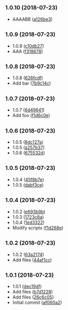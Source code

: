 ## <small>1.0.10 (2018-07-23)</small>

* AAAABB ([a126be3](https://github.com/niksy/playground/commit/a126be3))



## <small>1.0.9 (2018-07-23)</small>

* 1.0.9 ([c10db27](https://github.com/niksy/playground/commit/c10db27))
* AAA ([f318678](https://github.com/niksy/playground/commit/f318678))



## <small>1.0.8 (2018-07-23)</small>

* 1.0.8 ([626fcdf](https://github.com/niksy/playground/commit/626fcdf))
* Add bar ([7b9c14c](https://github.com/niksy/playground/commit/7b9c14c))



## <small>1.0.7 (2018-07-23)</small>

* 1.0.7 ([6d49641](https://github.com/niksy/playground/commit/6d49641))
* Add foo ([f1d6c0e](https://github.com/niksy/playground/commit/f1d6c0e))



## <small>1.0.6 (2018-07-23)</small>

* 1.0.5 ([8dc127a](https://github.com/niksy/playground/commit/8dc127a))
* 1.0.5 ([a257b37](https://github.com/niksy/playground/commit/a257b37))
* 1.0.6 ([675532d](https://github.com/niksy/playground/commit/675532d))



## <small>1.0.5 (2018-07-23)</small>

* 1.0.4 ([45f8b7e](https://github.com/niksy/playground/commit/45f8b7e))
* 1.0.5 ([dabf3ce](https://github.com/niksy/playground/commit/dabf3ce))



## <small>1.0.4 (2018-07-23)</small>

* 1.0.2 ([e693b9b](https://github.com/niksy/playground/commit/e693b9b))
* 1.0.3 ([1723c8a](https://github.com/niksy/playground/commit/1723c8a))
* 1.0.4 ([1ed3322](https://github.com/niksy/playground/commit/1ed3322))
* Modify scripts ([f1d268e](https://github.com/niksy/playground/commit/f1d268e))



## <small>1.0.2 (2018-07-23)</small>

* 1.0.2 ([63a2174](https://github.com/niksy/playground/commit/63a2174))
* Add files ([44af1cc](https://github.com/niksy/playground/commit/44af1cc))



## <small>1.0.1 (2018-07-23)</small>

* 1.0.1 ([dec19df](https://github.com/niksy/playground/commit/dec19df))
* Add files ([b7d1228](https://github.com/niksy/playground/commit/b7d1228))
* Add files ([26c6c05](https://github.com/niksy/playground/commit/26c6c05))
* Initial commit ([af060a2](https://github.com/niksy/playground/commit/af060a2))



